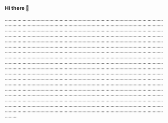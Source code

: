 ### Hi there 👋

..................................................................................................................................................................................................................................................................................................................................................................................................................................................................................................................................................................................................................................................................................................................................................................................................................................................................................................................................................................................................................................................................................................................................................................................................................................................................................................................................................................................................................................................................................................................................................................................................................................................................................................................................................................................................................................................................................................................................................................................................................................................................................................................................................................................................................................................................................................................................